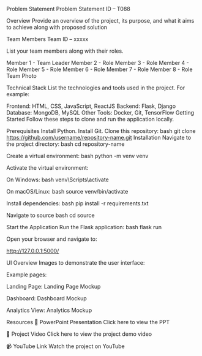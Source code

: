 Problem Statement
Problem Statement ID – T088


Overview
Provide an overview of the project, its purpose, and what it aims to achieve along with proposed solution

Team Members
Team ID – xxxxx

List your team members along with their roles.

Member 1 - Team Leader
Member 2 - Role
Member 3 - Role
Member 4 - Role
Member 5 - Role
Member 6 - Role
Member 7 - Role
Member 8 - Role
Team Photo

Technical Stack
List the technologies and tools used in the project. For example:

Frontend: HTML, CSS, JavaScript, ReactJS
Backend: Flask, Django
Database: MongoDB, MySQL
Other Tools: Docker, Git, TensorFlow
Getting Started
Follow these steps to clone and run the application locally.

Prerequisites
Install Python.
Install Git.
Clone this repository: bash git clone https://github.com/username/repository-name.git
Installation
Navigate to the project directory: bash cd repository-name

Create a virtual environment: bash python -m venv venv

Activate the virtual environment:

On Windows: bash venv\Scripts\activate

On macOS/Linux: bash source venv/bin/activate

Install dependencies: bash pip install -r requirements.txt

Navigate to source bash cd source

Start the Application
Run the Flask application: bash flask run

Open your browser and navigate to:

http://127.0.0.1:5000/

UI Overview
Images to demonstrate the user interface:

Example pages:

Landing Page: Landing Page Mockup

Dashboard: Dashboard Mockup

Analytics View: Analytics Mockup

Resources
📄 PowerPoint Presentation
Click here to view the PPT

🎥 Project Video
Click here to view the project demo video

📹 YouTube Link
Watch the project on YouTube